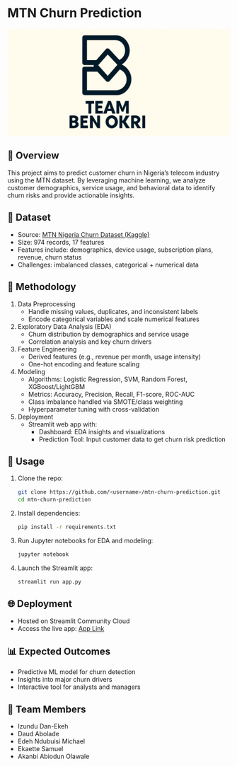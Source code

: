 # MTN Churn Prediction

![team ben okri header image](images/ben-okri-header-image.png)

## 📌 Overview
This project aims to predict customer churn in Nigeria’s telecom industry using the MTN dataset. By leveraging machine learning, we analyze customer demographics, service usage, and behavioral data to identify churn risks and provide actionable insights.

## 📂 Dataset
- Source: [MTN Nigeria Churn Dataset (Kaggle)](https://www.kaggle.com/datasets/oluwademiladeadeniyi/mtn-nigeria-customer-churn)
- Size: 974 records, 17 features
- Features include: demographics, device usage, subscription plans, revenue, churn status
- Challenges: imbalanced classes, categorical + numerical data

## 🔎 Methodology
1. Data Preprocessing
    - Handle missing values, duplicates, and inconsistent labels
    - Encode categorical variables and scale numerical features
2. Exploratory Data Analysis (EDA)
    - Churn distribution by demographics and service usage
    - Correlation analysis and key churn drivers
3. Feature Engineering
    - Derived features (e.g., revenue per month, usage intensity)
    - One-hot encoding and feature scaling
4. Modeling
    - Algorithms: Logistic Regression, SVM, Random Forest, XGBoost/LightGBM
    - Metrics: Accuracy, Precision, Recall, F1-score, ROC-AUC
    - Class imbalance handled via SMOTE/class weighting
    - Hyperparameter tuning with cross-validation
5. Deployment
    - Streamlit web app with:
      - Dashboard: EDA insights and visualizations
      - Prediction Tool: Input customer data to get churn risk prediction

## 🚀 Usage
1. Clone the repo:
   ```bash
   git clone https://github.com/<username>/mtn-churn-prediction.git
   cd mtn-churn-prediction
   ```
2. Install dependencies:
   ```bash
   pip install -r requirements.txt
   ```
3. Run Jupyter notebooks for EDA and modeling:
   ```bash
   jupyter notebook
   ```
4. Launch the Streamlit app:
   ```bash
   streamlit run app.py
   ```

## 🌐 Deployment
  - Hosted on Streamlit Community Cloud
  - Access the live app: [App Link]()

## 📊 Expected Outcomes
  - Predictive ML model for churn detection
  - Insights into major churn drivers
  - Interactive tool for analysts and managers

## 👥 Team Members
  - Izundu Dan-Ekeh
  - Daud Abolade
  - Edeh Ndubuisi Michael
  - Ekaette Samuel
  - Akanbi Abiodun Olawale
